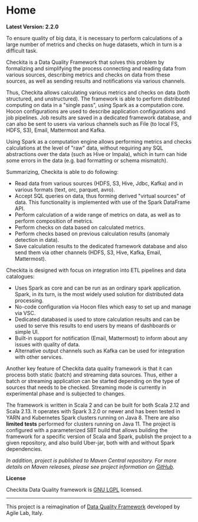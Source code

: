 # Home

**Latest Version: 2.2.0**

To ensure quality of big data, it is necessary to perform calculations of a large number of metrics and checks
on huge datasets, which in turn is a difficult task.

Checkita is a Data Quality Framework that solves this problem by formalizing and simplifying the process connecting
and reading data from various sources, describing metrics and checks on data from these sources, 
as well as sending results and notifications via various channels.

Thus, Checkita allows calculating various metrics and checks on data (both structured, and unstructured).
The framework is able to perform distributed computing on data in a "single pass", using Spark as a computation core.
Hocon configurations are used to describe application configurations and job pipelines.
Job results are saved in a dedicated framework database, and can also be sent to users via various channels such
as File (to local FS, HDFS, S3), Email, Mattermost and Kafka.

Using Spark as a computation engine allows performing metrics and checks calculations at the level of "raw" data,
without requiring any SQL abstractions over the data (such as Hive or Impala),
which in turn can hide some errors in the data (e.g. bad formatting or schema mismatch).

Summarizing, Checkita is able to do following:

* Read data from various sources (HDFS, S3, Hive, Jdbc, Kafka) and in various formats (text, orc, parquet, avro).
* Accept SQL queries on data, thus forming derived "virtual sources" of data.
  This functionality is implemented with use of the Spark DataFrame API.
* Perform calculation of a wide range of metrics on data, as well as to perform composition of metrics.
* Perform checks on data based on calculated metrics.
* Perform checks based on previous calculation results (anomaly detection in data).
* Save calculation results to the dedicated framework database and also send them via other channels
 (HDFS, S3, Hive, Kafka, Email, Mattermost).

Checkita is designed with focus on integration into ETL pipelines and data catalogues:

* Uses Spark as core and can be run as an ordinary spark application.
  Spark, in its turn, is the most widely used solution for distributed data processing. 
* No-code configuration via Hocon files which easy to set up and manage via VSC.
* Dedicated databased is used to store calculation results and can be used to serve this results
  to end users by means of dashboards or simple UI.
* Built-in support for notification (Email, Mattermost) to inform about any issues with quality of data.
* Alternative output channels such as Kafka can be used for integration with other services.

Another key feature of Checkita data quality framework is that it can process both static (batch) and
streaming data sources. Thus, either a batch or streaming application can be started depending on the type of sources
that needs to be checked. Streaming mode is currently in experimental phase and is subjected to changes.

The framework is written in Scala 2 and can be built for both Scala 2.12 and Scala 2.13. 
It operates with Spark 3.2.0 or newer and has been tested in YARN and Kubernetes Spark clusters running on Java 8.
There are also **limited tests** performed for clusters running on Java 11.
The project is configured with a parameterized SBT build that allows building the framework for
a specific version of Scala and Spark, publish the project to a given repository, and also build Uber-jar,
both with and without Spark dependencies.

*In addition, project is published to Maven Central repository. For more details
on Maven releases, please see project information on [GitHub](https://github.com/Raiffeisen-DGTL/checkita-data-quality).*

**License**

Checkita Data Quality framework is [GNU LGPL](LICENSE.txt) licensed.

---

This project is a reimagination of [Data Quality Framework](https://github.com/agile-lab-dev/DataQuality) developed by Agile Lab, Italy.
